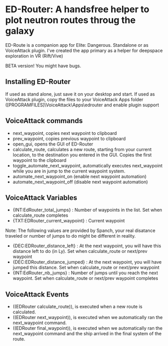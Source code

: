 # ED-Router: A handsfree helper to plot neutron routes throug the galaxy

ED-Route is a companion app for Elite: Dangerous. Standalone or as VoiceAttack plugin.
I've created the app primary as a helper for deepspace exploration in VR (Rift/Vive)

BETA version! You might have bugs.

## Installing ED-Router

If used as stand alone, just save it on your desktop and start.
If used as VoiceAttack plugin, copy the files to your VoiceAttack Apps folder ([PROGRAMFILES]\VoiceAttack\Apps\edrouter and enable plugin support

## VoiceAttack commands

* next_waypoint, copies next waypoint to clipboard
* prev_waypoint, copies previous waypoint to clipboard
* open_gui, opens the GUI of ED-Router
* calculate_route, calculates a new route, starting from your current location, to the destination you entered in the GUI. Copies the first waypoint to the clipboard
* toggle_automate_next_waypoint, automatically executes next_waypoint while you are in jump to the current waypoint system.
* automate_next_waypoint_on (enable next waypoint automation)
* automate_next_waypoint_off (disable next waypoint automation)

## VoiceAttack Variables
* {INT:EdRouter_total_jumps} : Number of waypoints in the list. Set when calculate_route completes
* {TXT:EDRouter_current_waypoint} : Current waypoint

Note: The following values are provided by Spanch, your real disatance traveled or number of jumps to do might be different in reality.
* {DEC:EDRouter_distance_left} : At the next waypoint, you will have this distance left to do (in Ly). Set when calculate_route or next/prev waypoint
* {DEC:EDRouter_distance_jumped} : At the next waypoint, you will have jumped this distance. Set when calculate_route or next/prev waypoint
* {INT:EdRouter_nb_jumps} : Number of jumps until you reach the next waypoint. Set when calculate_route or next/prev waypoint completes

## VoiceAttack Events

* ((EDRouter calculate_route)), is executed when a new route is calculated.
* ((EDRouter next_waypoint)), is executed when we automatically ran the next_waypoint command.
* ((EDRouter final_waypoint)), is executed when we automatically ran the next_waypoint command and the ship arrived in the final system of the route.
